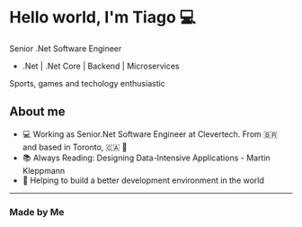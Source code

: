# Hello world, I'm Tiago :computer:

Senior .Net Software Engineer
- .Net | .Net Core | Backend | Microservices

Sports, games and techology enthusiastic 

## About me

- 💻 Working as Senior.Net Software Engineer at Clevertech. From :brazil: and based in Toronto, :canada: :maple_leaf:
- :books: Always Reading: Designing Data-Intensive Applications - Martin Kleppmann
- :space_invader: Helping to build a better development environment in the world


---
### Made by Me
